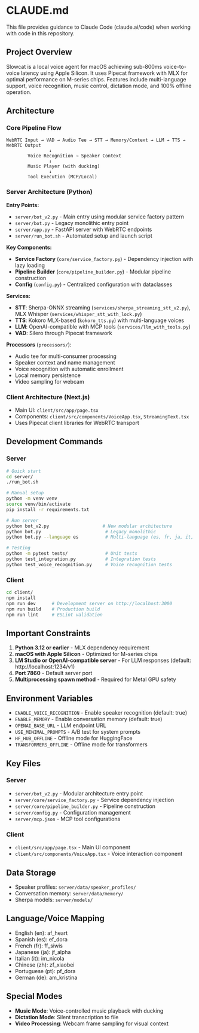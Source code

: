 # CLAUDE.md

This file provides guidance to Claude Code (claude.ai/code) when working with code in this repository.

## Project Overview

Slowcat is a local voice agent for macOS achieving sub-800ms voice-to-voice latency using Apple Silicon. It uses Pipecat framework with MLX for optimal performance on M-series chips. Features include multi-language support, voice recognition, music control, dictation mode, and 100% offline operation.

## Architecture

### Core Pipeline Flow
```
WebRTC Input → VAD → Audio Tee → STT → Memory/Context → LLM → TTS → WebRTC Output
                ↓
        Voice Recognition → Speaker Context
                ↓
        Music Player (with ducking)
                ↓
        Tool Execution (MCP/Local)
```

### Server Architecture (Python)

**Entry Points:**
- `server/bot_v2.py` - Main entry using modular service factory pattern
- `server/bot.py` - Legacy monolithic entry point
- `server/app.py` - FastAPI server with WebRTC endpoints
- `server/run_bot.sh` - Automated setup and launch script

**Key Components:**
- **Service Factory** (`core/service_factory.py`) - Dependency injection with lazy loading
- **Pipeline Builder** (`core/pipeline_builder.py`) - Modular pipeline construction
- **Config** (`config.py`) - Centralized configuration with dataclasses

**Services:**
- **STT**: Sherpa-ONNX streaming (`services/sherpa_streaming_stt_v2.py`), MLX Whisper (`services/whisper_stt_with_lock.py`)
- **TTS**: Kokoro MLX-based (`kokoro_tts.py`) with multi-language voices
- **LLM**: OpenAI-compatible with MCP tools (`services/llm_with_tools.py`)
- **VAD**: Silero through Pipecat framework

**Processors** (`processors/`):
- Audio tee for multi-consumer processing
- Speaker context and name management
- Voice recognition with automatic enrollment
- Local memory persistence
- Video sampling for webcam

### Client Architecture (Next.js)

- Main UI: `client/src/app/page.tsx`
- Components: `client/src/components/VoiceApp.tsx`, `StreamingText.tsx`
- Uses Pipecat client libraries for WebRTC transport

## Development Commands

### Server

```bash
# Quick start
cd server/
./run_bot.sh

# Manual setup
python -m venv venv
source venv/bin/activate
pip install -r requirements.txt

# Run server
python bot_v2.py                    # New modular architecture
python bot.py                        # Legacy monolithic
python bot.py --language es          # Multi-language (es, fr, ja, it, zh, pt, de)

# Testing
python -m pytest tests/              # Unit tests
python test_integration.py           # Integration tests
python test_voice_recognition.py     # Voice recognition tests
```

### Client

```bash
cd client/
npm install
npm run dev      # Development server on http://localhost:3000
npm run build    # Production build
npm run lint     # ESLint validation
```

## Important Constraints

1. **Python 3.12 or earlier** - MLX dependency requirement
2. **macOS with Apple Silicon** - Optimized for M-series chips
3. **LM Studio or OpenAI-compatible server** - For LLM responses (default: http://localhost:1234/v1)
4. **Port 7860** - Default server port
5. **Multiprocessing spawn method** - Required for Metal GPU safety

## Environment Variables

- `ENABLE_VOICE_RECOGNITION` - Enable speaker recognition (default: true)
- `ENABLE_MEMORY` - Enable conversation memory (default: true)
- `OPENAI_BASE_URL` - LLM endpoint URL
- `USE_MINIMAL_PROMPTS` - A/B test for system prompts
- `HF_HUB_OFFLINE` - Offline mode for HuggingFace
- `TRANSFORMERS_OFFLINE` - Offline mode for transformers

## Key Files

### Server
- `server/bot_v2.py` - Modular architecture entry point
- `server/core/service_factory.py` - Service dependency injection
- `server/core/pipeline_builder.py` - Pipeline construction
- `server/config.py` - Configuration management
- `server/mcp.json` - MCP tool configurations

### Client
- `client/src/app/page.tsx` - Main UI component
- `client/src/components/VoiceApp.tsx` - Voice interaction component

## Data Storage

- Speaker profiles: `server/data/speaker_profiles/`
- Conversation memory: `server/data/memory/`
- Sherpa models: `server/models/`

## Language/Voice Mapping

- English (en): af_heart
- Spanish (es): ef_dora
- French (fr): ff_siwis
- Japanese (ja): jf_alpha
- Italian (it): im_nicola
- Chinese (zh): zf_xiaobei
- Portuguese (pt): pf_dora
- German (de): am_kristina

## Special Modes

- **Music Mode**: Voice-controlled music playback with ducking
- **Dictation Mode**: Silent transcription to file
- **Video Processing**: Webcam frame sampling for visual context